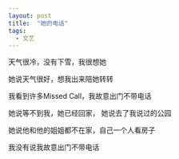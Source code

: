 ```yaml
---
layout: post
title:  "她的电话"
tags:
  - 文艺
---
```


天气很冷，没有下雪，我很想她

她说天气很好，想我出来陪她转转

我看到许多Missed Call，我故意出门不带电话


她说等不到我，她已经回家，
她说去了我说过的公园

她说他和他的姐姐都不在家，自己一个人看房子

我没有说我故意出门不带电话
